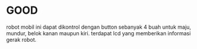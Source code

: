 # GOOD
robot mobil ini dapat dikontrol dengan button sebanyak 4 buah untuk maju, mundur, belok kanan maupun kiri.
terdapat lcd yang memberikan informasi gerak robot. 
